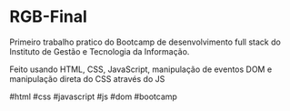 # RGB-Final
Primeiro trabalho pratico do Bootcamp de desenvolvimento full stack do Instituto de Gestão e Tecnologia da Informação.

Feito usando HTML, CSS, JavaScript, manipulação de eventos DOM e manipulação direta do CSS através do JS

#html #css #javascript #js #dom #bootcamp
